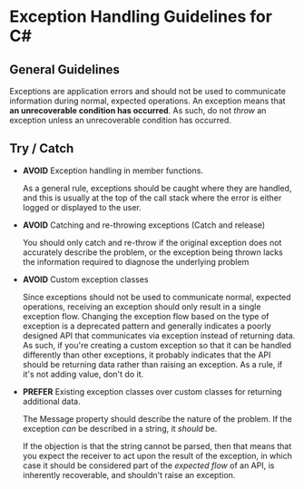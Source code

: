 # Exception Handling Guidelines for C#

## General Guidelines
Exceptions are application errors and should not be used to communicate information during normal, expected operations. An exception means that **an unrecoverable condition has occurred**. As such, do not *throw* an exception unless an unrecoverable condition has occurred.

## Try / Catch
- **AVOID** Exception handling in member functions. 

  As a general rule, exceptions should be caught where they are handled, and this is usually at the top of the call stack where the error is either logged or displayed to the user.

- **AVOID** Catching and re-throwing exceptions (Catch and release)

  You should only catch and re-throw if the original exception does not accurately describe the problem, or the exception being thrown lacks the information required to diagnose the underlying problem

- **AVOID** Custom exception classes

  Since exceptions should not be used to communicate normal, expected operations, receiving an exception should only result in a single exception flow. Changing the exception flow based on the type of exception is a deprecated pattern and generally indicates a poorly designed API that communicates via exception instead of returning data. As such, if you're creating a custom exception so that it can be handled differently than other exceptions, it probably indicates that the API should be returning data rather than raising an exception. As a rule, if it's not adding value, don't do it.

- **PREFER** Existing exception classes over custom classes for returning additional data.

  The Message property should describe the nature of the problem. If the exception *can* be described in a string, it *should* be. 
  
  If the objection is that the string cannot be parsed, then that means that you expect the receiver to act upon the result of the exception, in which case it should be considered part of the *expected flow* of an API, is inherently recoverable, and shouldn't raise an exception.
  
 
 
